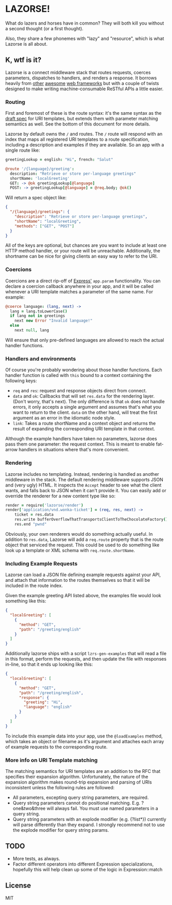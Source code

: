 # LAZORSE!

What do lazers and horses have in common? They will both kill you without a second thought (or a first thought).

Also, they share a few phonemes with "lazy" and "resource", which is what Lazorse is all about.

## K, wtf is it?

Lazorse is a connect middleware stack that routes requests, coerces parameters,
dispatches to handlers, and renders a response. It borrows heavily from
[other][zappa] [awesome][coffeemate] [web frameworks][express] but with a couple
of twists designed to make writing machine-consumable ReSTful APIs a little
easier.

### Routing

First and foremost of these is the route syntax: it's the same syntax as the 
[draft spec][uri template rfc] for URI templates, but extends them with
parameter matching semantics as well. See the bottom of this document for more
details.

Lazorse by default owns the `/` and routes. The `/` route will respond with an
index that maps all registered URI templates to a route specification, including
a description and examples if they are available. So an app with a single route
like:

```coffee
greetingLookup = english: "Hi", french: "Salut"

@route '/{language}/greeting':
  description: "Retrieve or store per-language greetings"
  shortName: 'localGreeting'
  GET: -> @ok greetingLookup[@language]
  POST: -> greetingLookup[@language] = @req.body; @ok()
```

Will return a spec object like:

```json
{
  "/{language}/greetings": {
    "description": "Retrieve or store per-language greetings",
    "shortName": "localGreeting",
    "methods": ["GET", "POST"]
  }
}
```

All of the keys are optional, but chances are you want to include at least one
HTTP method handler, or your route will be unreachable. Additionally, the
shortname can be nice for giving clients an easy way to refer to the URI.

### Coercions

Coercions are a direct rip-off of [Express'][express] `app.param` functionality.
You can declare a coercion callback anywhere in your app, and it will be called
whenever a URI template matches a parameter of the same name. For example:

```coffee
@coerce language: (lang, next) ->
  lang = lang.toLowerCase()
  if lang not in greetings
    next new Error "Invalid language!"
  else
    next null, lang
```

Will ensure that only pre-defined languages are allowed to reach the actual
handler functions.

### Handlers and environments

Of course you're probably wondering about those handler functions. Each handler
function is called with `this` bound to a context containing the following keys:

 - `req` and `res`: request and response objects direct from connect.
 - `data` and `ok`: Callbacks that will set `res.data` for the rendering layer.
    (Don't worry, that's next). The only difference is that `ok` does
    _not_ handle errors, it only accepts a single argument and assumes that's
    what you want to return to the client. `data` on the other hand, will treat
    the first argument as an error in the idiomatic node style.
 - `link`: Takes a route shortName and a context object and returns the result
    of expanding the corresponding URI template in that context.

Although the example handlers have taken no parameters, lazorse does pass them
one parameter: the request context. This is meant to enable fat-arrow handlers
in situations where that's more convenient.

### Rendering

Lazorse includes no templating. Instead, rendering is handled as another
middleware in the stack. The default rendering middleware supports JSON and
(very ugly) HTML. It inspects the `Accept` header to see what the client wants,
and falls back to JSON when it can't provide it. You can easily add or override
the renderer for a new content type like so:

```coffee
render = require('lazorse/render')
render['application/vnd.wonka-ticket'] = (req, res, next) ->
	ticket = res.data
	res.write bufferOverflowThatTransportsClientToTheChocolateFactory()
	res.end "pwnd"
```

Obviously, your own renderers would do something actually useful. In addition to
`res.data`, Lazorse will add a `req.route` property that is the route object
that serviced the request. This could be used to do something like look up a
template or XML schema with `req.route.shortName`.

### Including Example Requests

Lazorse can load a JSON file defining example requests against your API, and
attach that information to the routes themselves so that it will be included in
the route index.

Given the example greeting API listed above, the examples file would look
something like this:

```json
{
  "localGreeting": [
    {
      "method": "GET",
      "path": "/greeting/english"
    }
  ]
}
```

Additionally lazorse ships with a script `lzrs-gen-examples` that will read a
file in this format, perform the requests, and then update the file with
responses in-line, so that it ends up looking like this:

```json
{
  "localGreeting": [
    {
      "method": "GET",
      "path": "/greeting/english",
      "response": {
        "greeting": "Hi",
        "language": "english"
      }
    }
  ]
}
```

To include this example data into your app, use the `@loadExamples` method,
which takes an object or filename as it's argument and attaches each array of
example requests to the corresponding route.

### More info on URI Template matching

The matching semantics for URI templates are an addition to the RFC that
specifies their expansion algorithm. Unfortunately, the nature of the expansion
algorithm makes round-trip expansion and parsing of URIs inconsistent unless the
following rules are followed:

  * All parameters, excepting query string parameters, are required.
  * Query string parameters cannot do positional matching. E.g. ?one&two&three
		will always fail. You must use named parameters in a query string.
  * Query string parameters with an explode modifier (e.g. {?list*}) currently
		will parse differently than they expand. I strongly recommend not to use
		the explode modifier for query string params.

## TODO

* More tests, as always.
* Factor different operators into different Expression specializations,
	hopefully this will help clean up some of the logic in Expression::match

## License

MIT

[express]: http://expressjs.com
[zappa]: http://zappajs.org
[coffeemate]: https://github.com/kadirpekel/coffeemate
[uri template rfc]: http://tools.ietf.org/html/draft-gregorio-uritemplate-07
